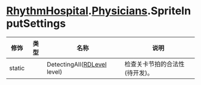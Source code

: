 # [RhythmHospital](../namespaces.md).[Physicians](../namespace/Physicians.md).SpriteInputSettings

修饰 | 类型 | 名称 | 说明
-|-|-|-
static | | DetectingAll([RDLevel](../class/RDLevel.md) level) | 检查关卡节拍的合法性(待开发)。
